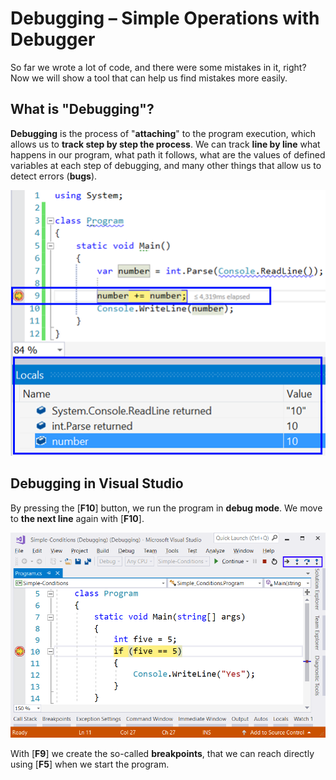 # Debugging – Simple Operations with Debugger

So far we wrote a lot of code, and there were some mistakes in it, right? Now we will show a tool that can help us find mistakes more easily.

## What is "Debugging"?

**Debugging** is the process of "**attaching**" to the program execution, which allows us to **track step by step the process**. We can track **line by line** what happens in our program, what path it follows, what are the values of defined variables at each step of debugging, and many other things that allow us to detect errors (**bugs**).

![](/assets/chapter-3-images/00.Debugging-01.png)

## Debugging in Visual Studio

By pressing the [**F10**] button, we run the program in **debug mode**. We move to **the next line** again with [**F10**].

![](/assets/chapter-3-images/00.Debugging-02.png)

With [**F9**] we create the so-called **breakpoints**, that we can reach directly using [**F5**] when we start the program.
